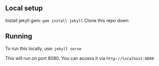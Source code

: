 ## Local setup
Install jekyll gem: `gem install jekyll`
Clone this repo down

## Running
To run this locally, use: `jekyll serve`

This will run on port 8080. You can access it via `http://localhost:8080`
